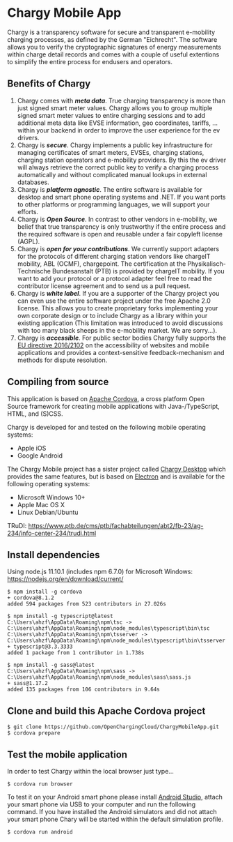 
# Chargy Mobile App

Chargy is a transparency software for secure and transparent e-mobility charging processes, as defined by the German "Eichrecht". The software allows you to verify the cryptographic signatures of energy measurements within charge detail records and comes with a couple of useful extentions to simplify the entire process for endusers and operators.


## Benefits of Chargy

1. Chargy comes with __*meta data*__. True charging transparency is more than just signed smart meter values. Chargy allows you to group multiple signed smart meter values to entire charging sessions and to add additional meta data like EVSE information, geo coordinates, tariffs, ... within your backend in order to improve the user experience for the ev drivers.
2. Chargy is __*secure*__. Chargy implements a public key infrastructure for managing certificates of smart meters, EVSEs, charging stations, charging station operators and e-mobility providers. By this the ev driver will always retrieve the correct public key to verify a charging process automatically and without complicated manual lookups in external databases.
3. Chargy is __*platform agnostic*__. The entire software is available for desktop and smart phone operating systems and .NET. If you want ports to other platforms or programming languages, we will support your efforts.
4. Chargy is __*Open Source*__. In contrast to other vendors in e-mobility, we belief that true transparency is only trustworthy if the entire process and the required software is open and reusable under a fair copyleft license (AGPL).
5. Chargy is __*open for your contributions*__. We currently support adapters for the protocols of different charging station vendors like chargeIT mobility, ABL (OCMF), chargepoint. The certification at the Physikalisch-Technische Bundesanstalt (PTB) is provided by chargeIT mobility. If you want to add your protocol or a protocol adapter feel free to read the contributor license agreement and to send us a pull request.
6. Chargy is __*white label*__. If you are a supporter of the Chargy project you can even use the entire software project under the free Apache 2.0 license. This allows you to create proprietary forks implementing your own corporate design or to include Chargy as a library within your existing application (This limitation was introduced to avoid discussions with too many black sheeps in the e-mobility market. We are sorry...).
7. Chargy is __*accessible*__. For public sector bodies Chargy fully supports the [EU directive 2016/2102](https://eur-lex.europa.eu/legal-content/EN/TXT/PDF/?uri=CELEX:32016L2102) on the accessibility of websites and mobile applications and provides a context-sensitive feedback-mechanism and methods for dispute resolution.


## Compiling from source

This application is based on [Apache Cordova](https://cordova.apache.org), a cross platform Open Source framework for creating mobile applications with Java-/TypeScript, HTML, and (S)CSS.    

Chargy is developed for and tested on the following mobile operating systems:
 - Apple iOS
 - Google Android

The Chargy Mobile project has a sister project called [Chargy Desktop](https://github.com/OpenChargingCloud/ChargyDesktopApp) which provides the same features, but is based on [Electron](https://github.com/electron-userland/electron-forge/tree/5.x) and is available for the following operating systems:

 - Microsoft Windows 10+
 - Apple Mac OS X
 - Linux Debian/Ubuntu



TRuDI: https://www.ptb.de/cms/ptb/fachabteilungen/abt2/fb-23/ag-234/info-center-234/trudi.html

## Install dependencies

Using node.js 11.10.1 (includes npm 6.7.0) for Microsoft Windows: https://nodejs.org/en/download/current/    

```
$ npm install -g cordova
+ cordova@8.1.2
added 594 packages from 523 contributors in 27.026s
```

```
$ npm install -g typescript@latest
C:\Users\ahzf\AppData\Roaming\npm\tsc -> C:\Users\ahzf\AppData\Roaming\npm\node_modules\typescript\bin\tsc
C:\Users\ahzf\AppData\Roaming\npm\tsserver -> C:\Users\ahzf\AppData\Roaming\npm\node_modules\typescript\bin\tsserver
+ typescript@3.3.3333
added 1 package from 1 contributor in 1.738s
```

```
$ npm install -g sass@latest
C:\Users\ahzf\AppData\Roaming\npm\sass -> C:\Users\ahzf\AppData\Roaming\npm\node_modules\sass\sass.js
+ sass@1.17.2
added 135 packages from 106 contributors in 9.64s
```


## Clone and build this Apache Cordova project
```
$ git clone https://github.com/OpenChargingCloud/ChargyMobileApp.git
$ cordova prepare
```


## Test the mobile application

In order to test Chargy within the local browser just type...

```
$ cordova run browser
```

To test it on your Android smart phone please install [Android Studio](https://developer.android.com/studio), attach your smart phone via USB to your computer and run the following command. If you have installed the Android simulators and did not attach your smart phone Chary will be started within the default simulation profile.

```
$ cordova run android
```

